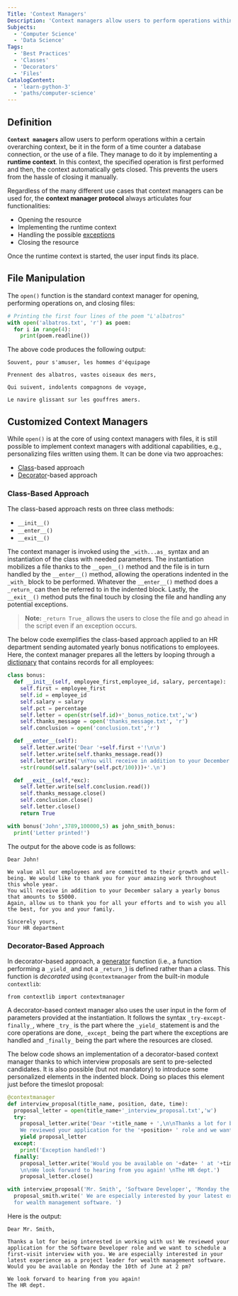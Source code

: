 ```yaml
---
Title: 'Context Managers'
Description: 'Context managers allow users to perform operations within a certain overarching context.'
Subjects:
  - 'Computer Science'
  - 'Data Science'
Tags:
  - 'Best Practices'
  - 'Classes'
  - 'Decorators'
  - 'Files'
CatalogContent:
  - 'learn-python-3'
  - 'paths/computer-science'
---
```


## Definition

**`Context managers`** allow users to perform operations within a certain overarching context, be it in the form of a time counter a database connection, or the use of a file. They manage to do it by implementing a **runtime context**. In this context, the specified operation is first performed and then, the context automatically gets closed. This prevents the users from the hassle of closing it manually.

Regardless of the many different use cases that context managers can be used for, the **context manager protocol** always articulates four functionalities:

- Opening the resource
- Implementing the runtime context
- Handling the possible [exceptions](https://www.codecademy.com/resources/docs/python/errors)
- Closing the resource

Once the runtime context is started, the user input finds its place.

## File Manipulation

The `open()` function is the standard context manager for opening, performing operations on, and closing files:

```py
# Printing the first four lines of the poem "L'albatros"
with open('albatros.txt', 'r') as poem:
  for i in range(4):
    print(poem.readline())
```

The above code produces the following output:

```shell
Souvent, pour s'amuser, les hommes d'équipage

Prennent des albatros, vastes oiseaux des mers,

Qui suivent, indolents compagnons de voyage,

Le navire glissant sur les gouffres amers.
```

## Customized Context Managers

While `open()` is at the core of using context managers with files, it is still possible to implement context managers with additional capabilities, e.g., personalizing files written using them. It can be done via two approaches:

- [Class](https://www.codecademy.com/resources/docs/python/classes)-based approach
- [Decorator](https://www.codecademy.com/resources/docs/python/decorators)-based approach

### Class-Based Approach

The class-based approach rests on three class methods:

- `__init__()`
- `__enter__()`
- `__exit__()`

The context manager is invoked using the `_with...as_` syntax and an instantiation of the class with needed parameters. The instantiation mobilizes a file thanks to the `__open__()` method and the file is in turn handled by the `__enter__()` method, allowing the operations indented in the `_with_` block to be performed. Whatever the `__enter__()` method does a `_return_` can then be referred to in the indented block. Lastly, the `__exit__()` method puts the final touch by closing the file and handling any potential exceptions.

> **Note:** `_return True_` allows the users to close the file and go ahead in the script even if an exception occurs.

The below code exemplifies the class-based approach applied to an HR department sending automated yearly bonus notifications to employees. Here, the context manager prepares all the letters by looping through a [dictionary](https://www.codecademy.com/resources/docs/python/dictionaries) that contains records for all employees:

```py
class bonus:
  def __init__(self, employee_first,employee_id, salary, percentage):
    self.first = employee_first
    self.id = employee_id
    self.salary = salary
    self.pct = percentage
    self.letter = open(str(self.id)+'_bonus_notice.txt','w')
    self.thanks_message = open('thanks_message.txt', 'r')
    self.conclusion = open('conclusion.txt','r')

  def __enter__(self):
    self.letter.write('Dear '+self.first +'!\n\n')
    self.letter.write(self.thanks_message.read())
    self.letter.write('\nYou will receive in addition to your December salary a yearly bonus that amounts to $'\
    +str(round(self.salary*(self.pct/100)))+'.\n')

  def __exit__(self,*exc):
    self.letter.write(self.conclusion.read())
    self.thanks_message.close()
    self.conclusion.close()
    self.letter.close()
    return True

with bonus('John',3789,100000,5) as john_smith_bonus:
  print('Letter printed!')
```

The output for the above code is as follows:

```shell
Dear John!

We value all our employees and are committed to their growth and well-being. We would like to thank you for your amazing work throughout this whole year.
You will receive in addition to your December salary a yearly bonus that amounts to $5000.
Again, allow us to thank you for all your efforts and to wish you all the best, for you and your family.

Sincerely yours,
Your HR department
```

### Decorator-Based Approach

In decorator-based approach, a [generator](https://www.codecademy.com/resources/docs/python/generators) function (i.e., a function performing a `_yield_` and not a `_return_`) is defined rather than a class. This function is _decorated_ using `@contextmanager` from the built-in module `contextlib`:

```pseudo
from contextlib import contextmanager
```

A decorator-based context manager also uses the user input in the form of parameters provided at the instantiation. It follows the syntax `_try-except-finally_`, where `_try_` is the part where the `_yield_` statement is and the core operations are done, `_except_` being the part where the exceptions are handled and `_finally_` being the part where the resources are closed.

The below code shows an implementation of a decorator-based context manager thanks to which interview proposals are sent to pre-selected candidates. It is also possible (but not mandatory) to introduce some personalized elements in the indented block. Doing so places this element just before the timeslot proposal:

```py
@contextmanager
def interview_proposal(title_name, position, date, time):
  proposal_letter = open(title_name+'_interview_proposal.txt','w')
  try:
    proposal_letter.write('Dear '+title_name + ',\n\nThanks a lot for being interested in working with us! \
    We reviewed your application for the '+position+ ' role and we want to schedule a first-visit interview with you.')
    yield proposal_letter
  except:
    print('Exception handled!')
  finally:
    proposal_letter.write('Would you be available on '+date+ ' at '+time+'?\
    \n\nWe look forward to hearing from you again! \nThe HR dept.')
    proposal_letter.close()

with interview_proposal('Mr. Smith', 'Software Developer', 'Monday the 10th of June', '2 pm') as proposal_smith:
  proposal_smith.write(' We are especially interested by your latest experience as a project leader \
  for wealth management software. ')
```

Here is the output:

```shell
Dear Mr. Smith,

Thanks a lot for being interested in working with us! We reviewed your application for the Software Developer role and we want to schedule a first-visit interview with you. We are especially interested in your latest experience as a project leader for wealth management software. Would you be available on Monday the 10th of June at 2 pm?

We look forward to hearing from you again!
The HR dept.
```
